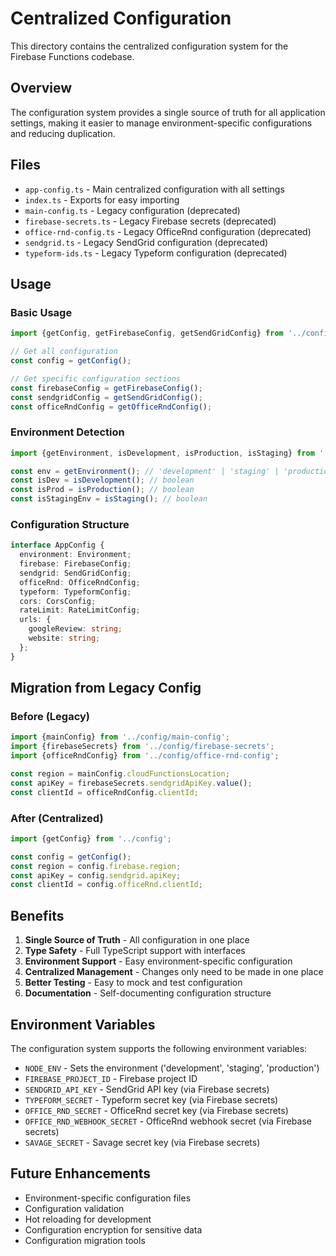 # Centralized Configuration

This directory contains the centralized configuration system for the Firebase Functions codebase.

## Overview

The configuration system provides a single source of truth for all application settings, making it easier to manage environment-specific configurations and reducing duplication.

## Files

- `app-config.ts` - Main centralized configuration with all settings
- `index.ts` - Exports for easy importing
- `main-config.ts` - Legacy configuration (deprecated)
- `firebase-secrets.ts` - Legacy Firebase secrets (deprecated)
- `office-rnd-config.ts` - Legacy OfficeRnd configuration (deprecated)
- `sendgrid.ts` - Legacy SendGrid configuration (deprecated)
- `typeform-ids.ts` - Legacy Typeform configuration (deprecated)

## Usage

### Basic Usage

```typescript
import {getConfig, getFirebaseConfig, getSendGridConfig} from '../config';

// Get all configuration
const config = getConfig();

// Get specific configuration sections
const firebaseConfig = getFirebaseConfig();
const sendgridConfig = getSendGridConfig();
const officeRndConfig = getOfficeRndConfig();
```

### Environment Detection

```typescript
import {getEnvironment, isDevelopment, isProduction, isStaging} from '../config';

const env = getEnvironment(); // 'development' | 'staging' | 'production'
const isDev = isDevelopment(); // boolean
const isProd = isProduction(); // boolean
const isStagingEnv = isStaging(); // boolean
```

### Configuration Structure

```typescript
interface AppConfig {
  environment: Environment;
  firebase: FirebaseConfig;
  sendgrid: SendGridConfig;
  officeRnd: OfficeRndConfig;
  typeform: TypeformConfig;
  cors: CorsConfig;
  rateLimit: RateLimitConfig;
  urls: {
    googleReview: string;
    website: string;
  };
}
```

## Migration from Legacy Config

### Before (Legacy)
```typescript
import {mainConfig} from '../config/main-config';
import {firebaseSecrets} from '../config/firebase-secrets';
import {officeRndConfig} from '../config/office-rnd-config';

const region = mainConfig.cloudFunctionsLocation;
const apiKey = firebaseSecrets.sendgridApiKey.value();
const clientId = officeRndConfig.clientId;
```

### After (Centralized)
```typescript
import {getConfig} from '../config';

const config = getConfig();
const region = config.firebase.region;
const apiKey = config.sendgrid.apiKey;
const clientId = config.officeRnd.clientId;
```

## Benefits

1. **Single Source of Truth** - All configuration in one place
2. **Type Safety** - Full TypeScript support with interfaces
3. **Environment Support** - Easy environment-specific configuration
4. **Centralized Management** - Changes only need to be made in one place
5. **Better Testing** - Easy to mock and test configuration
6. **Documentation** - Self-documenting configuration structure

## Environment Variables

The configuration system supports the following environment variables:

- `NODE_ENV` - Sets the environment ('development', 'staging', 'production')
- `FIREBASE_PROJECT_ID` - Firebase project ID
- `SENDGRID_API_KEY` - SendGrid API key (via Firebase secrets)
- `TYPEFORM_SECRET` - Typeform secret key (via Firebase secrets)
- `OFFICE_RND_SECRET` - OfficeRnd secret key (via Firebase secrets)
- `OFFICE_RND_WEBHOOK_SECRET` - OfficeRnd webhook secret (via Firebase secrets)
- `SAVAGE_SECRET` - Savage secret key (via Firebase secrets)

## Future Enhancements

- Environment-specific configuration files
- Configuration validation
- Hot reloading for development
- Configuration encryption for sensitive data
- Configuration migration tools 